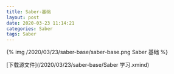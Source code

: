 ```yaml
---
title: Saber-基础
layout: post
date: 2020-03-23 11:14:21
categories: Saber
tags: Saber
---
```


{% img /2020/03/23/saber-base/saber-base.png Saber 基础 %}

[下载源文件](/2020/03/23/saber-base/Saber 学习.xmind)
